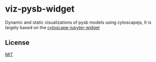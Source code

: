 # viz-pysb-widget
Dynamic and static visualizations of pysb models using cytoscapejs, It is largely based on the 
[cytoscape-jupyter-widget](https://github.com/idekerlab/cytoscape-jupyter-widget)

## License

[MIT](https://opensource.org/licenses/MIT)

